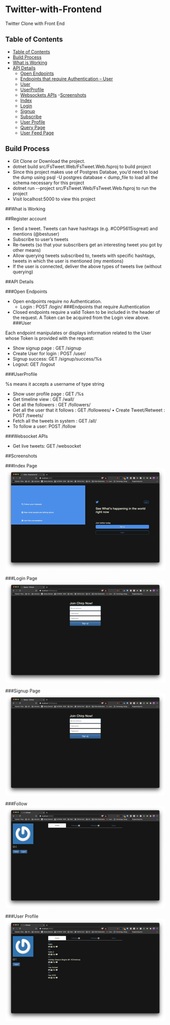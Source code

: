 # Twitter-with-Frontend
Twitter Clone with Front End


## Table of Contents
- [Table of Contents](#table-of-contents)
- [Build Process](#build-process)
- [What is Working](#what-is-working)
- [API Details](#api)
  - [Open Endpoints](#open-endpoints)
  - [Endpoints that require Authentication – User](#endpoints-that-require-authentication)
  - [User](#user)
  - [UserProfile](#user-profile)
  - [Websockets APIs](#websockets-apis)
-[Screenshots](#screenshots)
  - [Index](#index)
  - [Login](#login)
  - [Signup](#signup)
  - [Subscribe](#subscribe)
  - [User Profile](#user-profile)
  - [Query Page](#query-page)
  - [User Feed Page](#user-feed-page)


## Build Process

- Git Clone or Download the project.
- dotnet build src/FsTweet.Web/FsTweet.Web.fsproj to build project
- Since this project makes use of Postgres Databae, you’d need to load the
dump using psql -U postgres database < dump_file to load all the
schema necessary for this project
- dotnet run --project src/FsTweet.Web/FsTweet.Web.fsproj to run
the project
- Visit localhost:5000 to view this project

##What is Working

##Register account
- Send a tweet. Tweets can have hashtags (e.g. #COP5615isgreat) and
mentions (@bestuser)
- Subscribe to user’s tweets
- Re-tweets (so that your subscribers get an interesting tweet you got by
other means)
- Allow querying tweets subscribed to, tweets with specific hashtags, tweets
in which the user is mentioned (my mentions)
- If the user is connected, deliver the above types of tweets live (without
querying)

##API Details

###Open Endpoints

- Open endpoints require no Authentication.
  - Login : POST /login/
###Endpoints that require Authentication
- Closed endpoints require a valid Token to be included in the header of the request. A Token can be acquired from the Login view above.
###User

Each endpoint manipulates or displays information related to the User whose Token is provided with the request:
  - Show signup page : GET /signup
  - Create User for login : POST /user/
  - Signup success: GET /signup/success/%s
  - Logout: GET /logout

###UserProfile

%s means it accepts a username of type string
  - Show user profile page : GET /%s
  - Get timeline view : GET /wall/
  - Get all the followers : GET /followers/
  - Get all the user that it follows : GET /followees/ • Create Tweet/Retweet : POST /tweets/
  - Fetch all the tweets in system : GET /all/
  - To follow a user: POST /follow

###Websocket APIs
 - Get live tweets: GET /websocket

##Screenshots

###Index Page 
![Index](./docs/index.png)

###Login Page
![Login](./docs/signup.png)

###Signup Page
![Signup](./docs/signup.png)

###Follow  
![Subscribe](./docs/follow.png)

###User Profile
![User Profile](./docs/userprofile.png)






